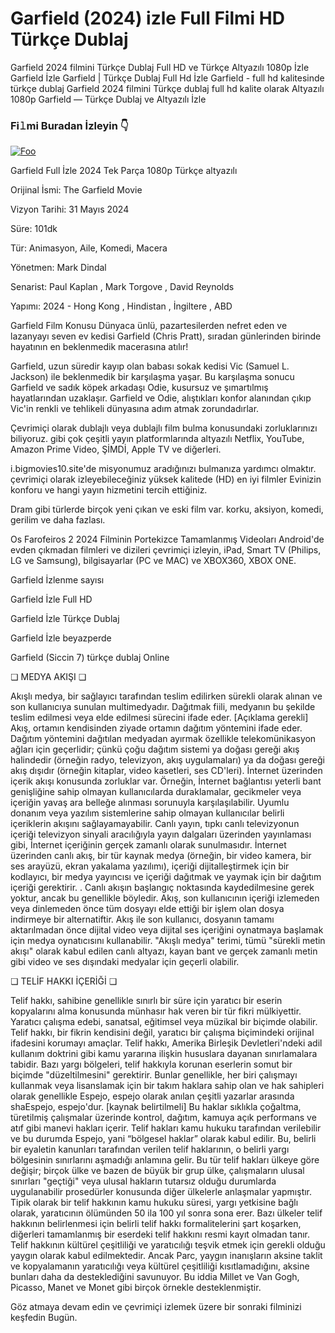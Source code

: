 # Garfield (2024) izle Full Filmi HD Türkçe Dublaj

Garfield 2024 filmini Türkçe Dublaj Full HD ve Türkçe Altyazılı 1080p İzle Garfield İzle Garfield | Türkçe Dublaj Full Hd İzle Garfield - full hd kalitesinde türkçe dublaj Garfield 2024 filmini Türkçe dublaj full hd kalite olarak Altyazılı 1080p Garfield — Türkçe Dublaj ve Altyazılı İzle

### Fi𝚕mi Buradan İzleyin 👇 

<p dir="auto"><a href="https://t.co/klYomgHjFa" rel="nofollow"><img src="https://iforum-sg.c.hihonor.com/tr/tr_data/images/2022/5/8/74a5b61a-3895-4753-be32-e53dae535a59.gif" alt="Foo" style="max-width: 100%;"></a></p>

Garfield Full İzle 2024 Tek Parça 1080p Türkçe altyazılı

Orijinal İsmi: The Garfield Movie

Vizyon Tarihi: 31 Mayıs 2024

Süre: 101dk

Tür: Animasyon, Aile, Komedi, Macera

Yönetmen: Mark Dindal

Senarist: Paul Kaplan , Mark Torgove , David Reynolds

Yapımı: 2024 - Hong Kong ,  Hindistan ,  İngiltere ,  ABD

Garfield Film Konusu
Dünyaca ünlü, pazartesilerden nefret eden ve lazanyayı seven ev kedisi Garfield (Chris Pratt), sıradan günlerinden birinde hayatının en beklenmedik macerasına atılır!

Garfield, uzun süredir kayıp olan babası sokak kedisi Vic (Samuel L. Jackson) ile beklenmedik bir karşılaşma yaşar. Bu karşılaşma sonucu Garfield ve sadık köpek arkadaşı Odie, kusursuz ve şımartılmış hayatlarından uzaklaşır. Garfield ve Odie, alıştıkları konfor alanından çıkıp Vic'in renkli ve tehlikeli dünyasına adım atmak zorundadırlar.

Çevrimiçi olarak dublajlı veya dublajlı film bulma konusundaki zorluklarınızı biliyoruz.
gibi çok çeşitli yayın platformlarında altyazılı
Netflix, YouTube, Amazon Prime Video, ŞİMDİ, Apple TV ve diğerleri.

i.bigmovies10.site'de misyonumuz aradığınızı bulmanıza yardımcı olmaktır.
çevrimiçi olarak izleyebileceğiniz yüksek kalitede (HD) en iyi filmler
Evinizin konforu ve hangi yayın hizmetini tercih ettiğiniz.

Dram gibi türlerde birçok yeni çıkan ve eski film var.
korku, aksiyon, komedi, gerilim ve daha fazlası.

Os Farofeiros 2 2024 Filminin Portekizce Tamamlanmış Videoları
Android'de evden çıkmadan filmleri ve dizileri çevrimiçi izleyin,
iPad, Smart TV (Philips, LG ve Samsung), bilgisayarlar (PC ve MAC) ve
XBOX360, XBOX ONE.

Garfield İzlenme sayısı

Garfield İzle Full HD

Garfield İzle Türkçe Dublaj

Garfield İzle beyazperde

Garfield (Siccin 7) türkçe dublaj Online

❏ MEDYA AKIŞI ❏

Akışlı medya, bir sağlayıcı tarafından teslim edilirken sürekli olarak alınan ve son kullanıcıya sunulan multimedyadır. Dağıtmak fiili, medyanın bu şekilde teslim edilmesi veya elde edilmesi sürecini ifade eder. [Açıklama gerekli] Akış, ortamın kendisinden ziyade ortamın dağıtım yöntemini ifade eder. Dağıtım yöntemini dağıtılan medyadan ayırmak özellikle telekomünikasyon ağları için geçerlidir; çünkü çoğu dağıtım sistemi ya doğası gereği akış halindedir (örneğin radyo, televizyon, akış uygulamaları) ya da doğası gereği akış dışıdır (örneğin kitaplar, video kasetleri, ses CD'leri). İnternet üzerinden içerik akışı konusunda zorluklar var. Örneğin, İnternet bağlantısı yeterli bant genişliğine sahip olmayan kullanıcılarda duraklamalar, gecikmeler veya içeriğin yavaş ara belleğe alınması sorunuyla karşılaşılabilir. Uyumlu donanım veya yazılım sistemlerine sahip olmayan kullanıcılar belirli içeriklerin akışını sağlayamayabilir. Canlı yayın, tıpkı canlı televizyonun içeriği televizyon sinyali aracılığıyla yayın dalgaları üzerinden yayınlaması gibi, İnternet içeriğinin gerçek zamanlı olarak sunulmasıdır. İnternet üzerinden canlı akış, bir tür kaynak medya (örneğin, bir video kamera, bir ses arayüzü, ekran yakalama yazılımı), içeriği dijitalleştirmek için bir kodlayıcı, bir medya yayıncısı ve içeriği dağıtmak ve yaymak için bir dağıtım içeriği gerektirir. . Canlı akışın başlangıç ​​noktasında kaydedilmesine gerek yoktur, ancak bu genellikle böyledir. Akış, son kullanıcının içeriği izlemeden veya dinlemeden önce tüm dosyayı elde ettiği bir işlem olan dosya indirmeye bir alternatiftir. Akış ile son kullanıcı, dosyanın tamamı aktarılmadan önce dijital video veya dijital ses içeriğini oynatmaya başlamak için medya oynatıcısını kullanabilir. "Akışlı medya" terimi, tümü "sürekli metin akışı" olarak kabul edilen canlı altyazı, kayan bant ve gerçek zamanlı metin gibi video ve ses dışındaki medyalar için geçerli olabilir.

❏ TELİF HAKKI İÇERİĞİ ❏

Telif hakkı, sahibine genellikle sınırlı bir süre için yaratıcı bir eserin kopyalarını alma konusunda münhasır hak veren bir tür fikri mülkiyettir. Yaratıcı çalışma edebi, sanatsal, eğitimsel veya müzikal bir biçimde olabilir. Telif hakkı, bir fikrin kendisini değil, yaratıcı bir çalışma biçimindeki orijinal ifadesini korumayı amaçlar. Telif hakkı, Amerika Birleşik Devletleri'ndeki adil kullanım doktrini gibi kamu yararına ilişkin hususlara dayanan sınırlamalara tabidir. Bazı yargı bölgeleri, telif hakkıyla korunan eserlerin somut bir biçimde "düzeltilmesini" gerektirir. Bunlar genellikle, her biri çalışmayı kullanmak veya lisanslamak için bir takım haklara sahip olan ve hak sahipleri olarak genellikle Espejo, espejo olarak anılan çeşitli yazarlar arasında shaEspejo, espejo'dur. [kaynak belirtilmeli] Bu haklar sıklıkla çoğaltma, türetilmiş çalışmalar üzerinde kontrol, dağıtım, kamuya açık performans ve atıf gibi manevi hakları içerir. Telif hakları kamu hukuku tarafından verilebilir ve bu durumda Espejo, yani “bölgesel haklar” olarak kabul edilir. Bu, belirli bir eyaletin kanunları tarafından verilen telif haklarının, o belirli yargı bölgesinin sınırlarını aşmadığı anlamına gelir. Bu tür telif hakları ülkeye göre değişir; birçok ülke ve bazen de büyük bir grup ülke, çalışmaların ulusal sınırları "geçtiği" veya ulusal hakların tutarsız olduğu durumlarda uygulanabilir prosedürler konusunda diğer ülkelerle anlaşmalar yapmıştır. Tipik olarak bir telif hakkının kamu hukuku süresi, yargı yetkisine bağlı olarak, yaratıcının ölümünden 50 ila 100 yıl sonra sona erer. Bazı ülkeler telif hakkının belirlenmesi için belirli telif hakkı formalitelerini şart koşarken, diğerleri tamamlanmış bir eserdeki telif hakkını resmi kayıt olmadan tanır. Telif hakkının kültürel çeşitliliği ve yaratıcılığı teşvik etmek için gerekli olduğu yaygın olarak kabul edilmektedir. Ancak Parc, yaygın inanışların aksine taklit ve kopyalamanın yaratıcılığı veya kültürel çeşitliliği kısıtlamadığını, aksine bunları daha da desteklediğini savunuyor. Bu iddia Millet ve Van Gogh, Picasso, Manet ve Monet gibi birçok örnekle desteklenmiştir.

Göz atmaya devam edin ve çevrimiçi izlemek üzere bir sonraki filminizi keşfedin
Bugün.
